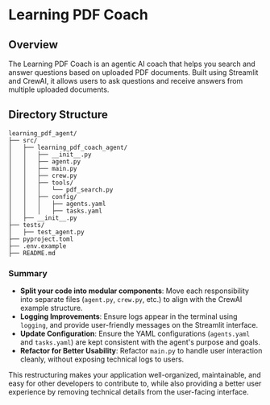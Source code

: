 # Learning PDF Coach

## Overview
The Learning PDF Coach is an agentic AI coach that helps you search and answer questions based on uploaded PDF documents. Built using Streamlit and CrewAI, it allows users to ask questions and receive answers from multiple uploaded documents.

## Directory Structure

```
learning_pdf_agent/
├── src/
│   ├── learning_pdf_coach_agent/
│   │   ├── __init__.py
│   │   ├── agent.py
│   │   ├── main.py
│   │   ├── crew.py
│   │   ├── tools/
│   │   │   └── pdf_search.py
│   │   ├── config/
│   │   │   ├── agents.yaml
│   │   │   ├── tasks.yaml
│   ├── __init__.py
├── tests/
│   ├── test_agent.py
├── pyproject.toml
├── .env.example
├── README.md
```

### **Summary**
- **Split your code into modular components**: Move each responsibility into separate files (`agent.py`, `crew.py`, etc.) to align with the CrewAI example structure.
- **Logging Improvements**: Ensure logs appear in the terminal using `logging`, and provide user-friendly messages on the Streamlit interface.
- **Update Configuration**: Ensure the YAML configurations (`agents.yaml` and `tasks.yaml`) are kept consistent with the agent's purpose and goals.
- **Refactor for Better Usability**: Refactor `main.py` to handle user interaction cleanly, without exposing technical logs to users.

This restructuring makes your application well-organized, maintainable, and easy for other developers to contribute to, while also providing a better user experience by removing technical details from the user-facing interface.
